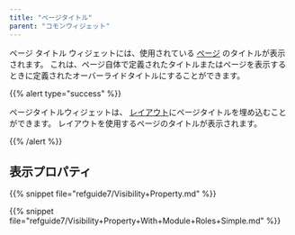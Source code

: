 ```yaml
---
title: "ページタイトル"
parent: "コモンウィジェット"
---
```



ページ タイトル ウィジェットには、使用されている [ページ](page) のタイトルが表示されます。 これは、ページ自体で定義されたタイトルまたはページを表示するときに定義されたオーバーライドタイトルにすることができます。

{{% alert type="success" %}}

ページタイトルウィジェットは、 [レイアウト](layout)にページタイトルを埋め込むことができます。 レイアウトを使用するページのタイトルが表示されます。

{{% /alert %}}

## 表示プロパティ

{{% snippet file="refguide7/Visibility+Property.md" %}}

{{% snippet file="refguide7/Visibility+Property+With+Module+Roles+Simple.md" %}}
